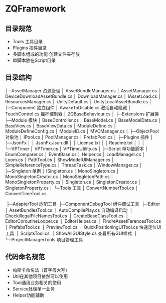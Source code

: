 # ZQFramework

## 目录规范

- Tools 工具目录
- Plugins 插件目录
- 多脚本组成的功能 创建文件夹存放
- 单脚本放在Script目录

## 目录结构

├─AssetManager 资源管理
│      AssetBundleManager.cs
│      AssetManager.cs
│      DeviceDownloadAssetBundle.cs
│      DownloadManager.cs
│      IAssetLoad.cs
│      ResourcesManager.cs
│      UnityDefault.cs
│      UnityLocalAssetBundle.cs
│
├─Component 独立组件
│      AwakeToDisable.cs 激活自动隐藏
│      TouchControl.cs 摇杆控制器
│      ZQBaseBehaviour.cs 
│
├─Extensions 扩展类
├─Module 模块
│      BaseController.cs
│      BaseModel.cs
│      BaseModelData.cs
│      BaseView.cs
│      BaseViewData.cs
│      ModuleDefine.cs
│      ModuleDefineConfig.cs
│      ModuleID.cs
│      MVCManager.cs
│
├─ObjectPool 对象池
│      IPool.cs
│      PoolManager.cs
│      PrefabPool.cs
│
├─Plugins 插件
│  ├─JsonFx 
│  │      JsonFx.Json.dll
│  │      License.txt
│  │      Readme.txt
│  │
│  └─VPTimer
│          VPTimer.cs
│          VPTimeUtility.cs
│
├─Script 单功能脚本
│      EnumComparer.cs
│      EventBase.cs
│      Helper.cs
│      LoadManager.cs
│      Loom.cs
│      PathTool.cs
│      ShowModelUIManager.cs
│      SimpleReferenceType.cs
│      ThreadTask.cs
│      WindowManager.cs
│
├─Singleton 单例
│      ISingleton.cs
│      MonoSingleton.cs
│      MonoSingletonCreator.cs
│      MonoSingletonPath.cs
│      MonoSingletonProperty.cs
│      Singleton.cs
│      SingletonCreator.cs
│      SingletonProperty.cs
│
└─Tools 工具 
    │  ConvertNumberTool.cs 
    │  ConvertTimeTool.cs

​    ├─AdapterTool 适配工具
​    ├─ComponentDebugTool 组件调试工具
​    ├─Editor
​    │      AssetBundlesTool.cs
​    │      AutoCompilePlay.cs 自动编译启动
​    │      CheckIllegalFileNamesTool.cs
​    │      CreateBaseClassTool.cs
​    │      EditorCoroutineLooper.cs
​    │      EditorHelper.cs
​    │      FindreAssetFerencesTool.cs
​    │      PrefabsTool.cs
​    │      PreviewTool.cs
​    │      QuickPositioningUITool.cs 快速定位UI工具
​    │      ScriptsTool.cs 
​    │      ShowAllGUIStyle.cs 查看所有GUI样式
​    │
​    └─ProjectManagerTools 项目管理工具

## 代码命名规范
- 帕斯卡命名法（首字母大写）
- Util在其他项目依然可以使用
- Tool通用业务相关的使用
- Service处理单一业务
- Helper功能辅助